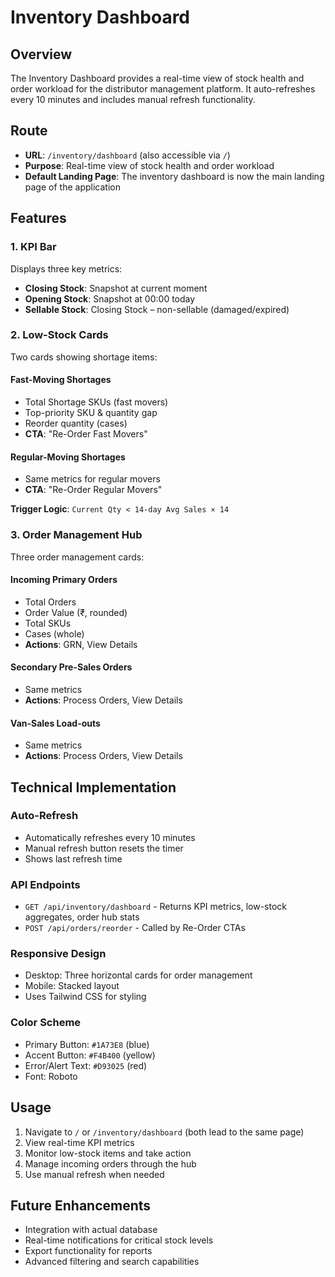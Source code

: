 # Inventory Dashboard

## Overview
The Inventory Dashboard provides a real-time view of stock health and order workload for the distributor management platform. It auto-refreshes every 10 minutes and includes manual refresh functionality.

## Route
- **URL**: `/inventory/dashboard` (also accessible via `/`)
- **Purpose**: Real-time view of stock health and order workload
- **Default Landing Page**: The inventory dashboard is now the main landing page of the application

## Features

### 1. KPI Bar
Displays three key metrics:
- **Closing Stock**: Snapshot at current moment
- **Opening Stock**: Snapshot at 00:00 today  
- **Sellable Stock**: Closing Stock – non-sellable (damaged/expired)

### 2. Low-Stock Cards
Two cards showing shortage items:

#### Fast-Moving Shortages
- Total Shortage SKUs (fast movers)
- Top-priority SKU & quantity gap
- Reorder quantity (cases)
- **CTA**: "Re-Order Fast Movers"

#### Regular-Moving Shortages  
- Same metrics for regular movers
- **CTA**: "Re-Order Regular Movers"

**Trigger Logic**: `Current Qty < 14-day Avg Sales × 14`

### 3. Order Management Hub
Three order management cards:

#### Incoming Primary Orders
- Total Orders
- Order Value (₹, rounded)
- Total SKUs
- Cases (whole)
- **Actions**: GRN, View Details

#### Secondary Pre-Sales Orders
- Same metrics
- **Actions**: Process Orders, View Details

#### Van-Sales Load-outs
- Same metrics  
- **Actions**: Process Orders, View Details

## Technical Implementation

### Auto-Refresh
- Automatically refreshes every 10 minutes
- Manual refresh button resets the timer
- Shows last refresh time

### API Endpoints
- `GET /api/inventory/dashboard` - Returns KPI metrics, low-stock aggregates, order hub stats
- `POST /api/orders/reorder` - Called by Re-Order CTAs

### Responsive Design
- Desktop: Three horizontal cards for order management
- Mobile: Stacked layout
- Uses Tailwind CSS for styling

### Color Scheme
- Primary Button: `#1A73E8` (blue)
- Accent Button: `#F4B400` (yellow)
- Error/Alert Text: `#D93025` (red)
- Font: Roboto

## Usage

1. Navigate to `/` or `/inventory/dashboard` (both lead to the same page)
2. View real-time KPI metrics
3. Monitor low-stock items and take action
4. Manage incoming orders through the hub
5. Use manual refresh when needed

## Future Enhancements
- Integration with actual database
- Real-time notifications for critical stock levels
- Export functionality for reports
- Advanced filtering and search capabilities 